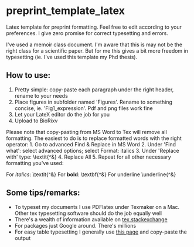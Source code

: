 # preprint_template_latex
Latex template for preprint formatting. Feel free to edit according to your preferences. I give zero promise for correct typesetting and errors.

I've used a memoir class document. I'm aware that this is may not be the right class for a scientific paper. But for me this gives a bit more freedom in typesetting (ie. I've used this template my Phd thesis). 

## How to use:
1. Pretty simple: copy-paste each paragraph under the right header, rename to your needs
2. Place figures in subfolder named 'Figures'. Rename to something concise, ie. 'Fig1_expression'. Pdf and png files work fine
3. Let your LateX editor do the job for you
4. Upload to BioRixv

Please note that copy-pasting from MS Word to Tex will remove all formatting. The easiest to do is to replace formatted words with the right operator:
      1. Go to advanced Find & Replace in MS Word
      2. Under 'Find what': select advanced options; select Format: italics
      3. Under 'Replace with' type: \textit{^&}
      4. Replace All
      5. Repeat for all other necessary formatting you've used:

For *italics*:
  \textit{^&}
For **bold**:
  \textbf{^&}
For underline
  \underline{^&}


## Some tips/remarks:
* To typeset my documents I use PDFlatex under Texmaker on a Mac. Other tex typesetting software should do the job equally well 
* There's a wealth of information available on [tex.stackexchange](https://tex.stackexchange.com/)
* For packages just Google around. There's millions
* For easy table typesetting I generally use [this page](https://www.tablesgenerator.com/) and copy-paste the output
